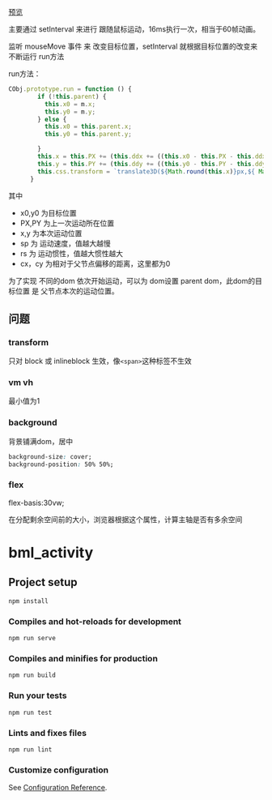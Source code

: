 [预览](https://zznire.github.io/bml-activity/)

主要通过 setInterval 来进行 跟随鼠标运动，16ms执行一次，相当于60帧动画。

监听 mouseMove 事件 来 改变目标位置，setInterval 就根据目标位置的改变来 不断运行 run方法

run方法：
```js
CObj.prototype.run = function () {
        if (!this.parent) {
          this.x0 = m.x;
          this.y0 = m.y;
        } else {
          this.x0 = this.parent.x;
          this.y0 = this.parent.y;

        }
        this.x = this.PX += (this.ddx += ((this.x0 - this.PX - this.ddx) + this.cx) / rs) / sp;
        this.y = this.PY += (this.ddy += ((this.y0 - this.PY - this.ddy) + this.cy) / rs) / sp;
        this.css.transform = `translate3D(${Math.round(this.x)}px,${ Math.round(this.y)}px,0)`
      }
```
其中 
* x0,y0 为目标位置
* PX,PY 为上一次运动所在位置
* x,y 为本次运动位置
* sp 为 运动速度，值越大越慢
* rs 为 运动惯性，值越大惯性越大
* cx，cy 为相对于父节点偏移的距离，这里都为0


为了实现 不同的dom 依次开始运动，可以为 dom设置 parent dom，此dom的目标位置 是 父节点本次的运动位置。


## 问题

### transform
只对 block 或 inlineblock 生效，像`<span>`这种标签不生效

### vm vh
最小值为1 

### background
背景铺满dom，居中

```css
background-size: cover;
background-position: 50% 50%;
```

### flex
flex-basis:30vw;

在分配剩余空间前的大小，浏览器根据这个属性，计算主轴是否有多余空间

# bml_activity

## Project setup
```
npm install
```

### Compiles and hot-reloads for development
```
npm run serve
```

### Compiles and minifies for production
```
npm run build
```

### Run your tests
```
npm run test
```

### Lints and fixes files
```
npm run lint
```

### Customize configuration
See [Configuration Reference](https://cli.vuejs.org/config/).
